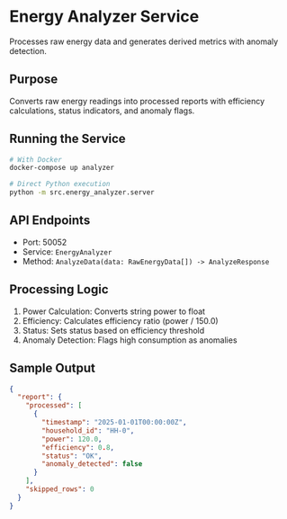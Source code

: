 # Energy Analyzer Service

Processes raw energy data and generates derived metrics with anomaly detection.

## Purpose

Converts raw energy readings into processed reports with efficiency calculations, status indicators, and anomaly flags.

## Running the Service

```bash
# With Docker
docker-compose up analyzer

# Direct Python execution
python -m src.energy_analyzer.server
```

## API Endpoints

- Port: 50052
- Service: `EnergyAnalyzer`
- Method: `AnalyzeData(data: RawEnergyData[]) -> AnalyzeResponse`

## Processing Logic

1. Power Calculation: Converts string power to float
2. Efficiency: Calculates efficiency ratio (power / 150.0)
3. Status: Sets status based on efficiency threshold
4. Anomaly Detection: Flags high consumption as anomalies

## Sample Output

```json
{
  "report": {
    "processed": [
      {
        "timestamp": "2025-01-01T00:00:00Z",
        "household_id": "HH-0",
        "power": 120.0,
        "efficiency": 0.8,
        "status": "OK",
        "anomaly_detected": false
      }
    ],
    "skipped_rows": 0
  }
}
```
